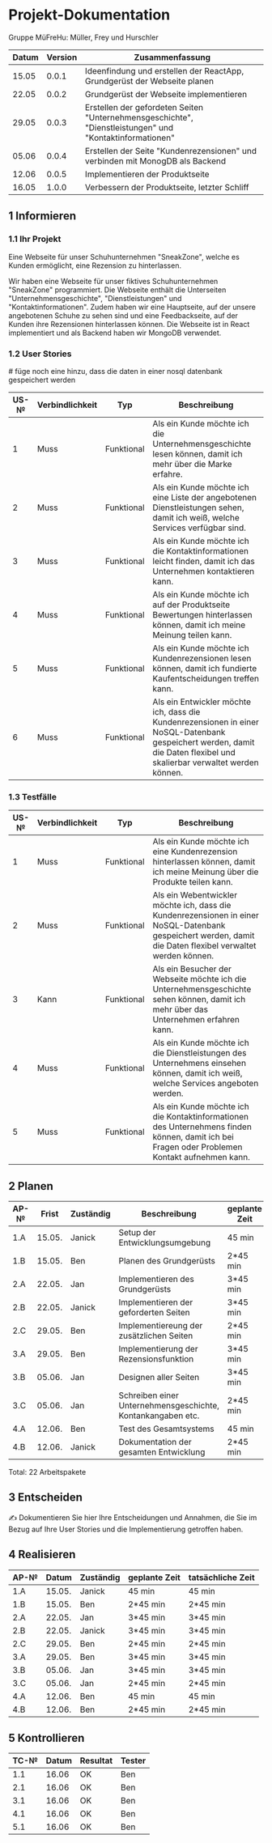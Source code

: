 # Projekt-Dokumentation


Gruppe MüFreHu: Müller, Frey und Hurschler

| Datum  | Version | Zusammenfassung                                                |
| ------ | ------- | -------------------------------------------------------------- |
| 15.05  | 0.0.1   | Ideenfindung und erstellen der ReactApp, Grundgerüst der Webseite planen |
| 22.05  | 0.0.2   | Grundgerüst der Webseite implementieren     |
| 29.05  | 0.0.3   | Erstellen der gefordeten Seiten "Unternehmensgeschichte", "Dienstleistungen" und "Kontaktinformationen"    |
| 05.06  | 0.0.4   | Erstellen der Seite "Kundenrezensionen" und verbinden mit MonogDB als Backend |
| 12.06  | 0.0.5   |Implementieren der Produktseite |
|16.05|1.0.0|Verbessern der Produktseite, letzter Schliff|

## 1 Informieren

### 1.1 Ihr Projekt

Eine Webseite für unser Schuhunternehmen "SneakZone", welche es Kunden ermöglicht, eine Rezension zu hinterlassen.

Wir haben eine Webseite für unser fiktives Schuhunternehmen "SneakZone" programmiert. Die Webseite enthält die Unterseiten "Unternehmensgeschichte", "Dienstleistungen" und "Kontaktinformationen". Zudem haben wir eine Hauptseite, auf der unsere angebotenen Schuhe zu sehen sind und eine Feedbackseite, auf der Kunden ihre Rezensionen hinterlassen können. Die Webseite ist in React implementiert und als Backend haben wir MongoDB verwendet.

### 1.2 User Stories

<response>
# füge noch eine hinzu, dass die daten in einer nosql datenbank gespeichert werden

| US-№ | Verbindlichkeit | Typ        | Beschreibung                                                      |
| ---- | --------------- | ---------- | ----------------------------------------------------------------- |
| 1    | Muss            | Funktional | Als ein Kunde möchte ich die Unternehmensgeschichte lesen können, damit ich mehr über die Marke erfahre. |
| 2    | Muss            | Funktional | Als ein Kunde möchte ich eine Liste der angebotenen Dienstleistungen sehen, damit ich weiß, welche Services verfügbar sind. |
| 3    | Muss            | Funktional | Als ein Kunde möchte ich die Kontaktinformationen leicht finden, damit ich das Unternehmen kontaktieren kann. |
| 4    | Muss            | Funktional | Als ein Kunde möchte ich auf der Produktseite Bewertungen hinterlassen können, damit ich meine Meinung teilen kann. |
| 5    | Muss            | Funktional | Als ein Kunde möchte ich Kundenrezensionen lesen können, damit ich fundierte Kaufentscheidungen treffen kann. |
| 6    | Muss            | Funktional | Als ein Entwickler möchte ich, dass die Kundenrezensionen in einer NoSQL-Datenbank gespeichert werden, damit die Daten flexibel und skalierbar verwaltet werden können. |


### 1.3 Testfälle


| US-№ | Verbindlichkeit | Typ          | Beschreibung                                                                                                                                 |
| ---- | --------------- | ------------ | -------------------------------------------------------------------------------------------------------------------------------------------- |
| 1    | Muss            | Funktional   | Als ein Kunde möchte ich eine Kundenrezension hinterlassen können, damit ich meine Meinung über die Produkte teilen kann.                     |
| 2    | Muss            | Funktional   | Als ein Webentwickler möchte ich, dass die Kundenrezensionen in einer NoSQL-Datenbank gespeichert werden, damit die Daten flexibel verwaltet werden können. |
| 3    | Kann            | Funktional   | Als ein Besucher der Webseite möchte ich die Unternehmensgeschichte sehen können, damit ich mehr über das Unternehmen erfahren kann.          |
| 4    | Muss            | Funktional   | Als ein Kunde möchte ich die Dienstleistungen des Unternehmens einsehen können, damit ich weiß, welche Services angeboten werden.            |
| 5    | Muss            | Funktional   | Als ein Kunde möchte ich die Kontaktinformationen des Unternehmens finden können, damit ich bei Fragen oder Problemen Kontakt aufnehmen kann. |



## 2 Planen



| AP-№ | Frist   | Zuständig | Beschreibung                              | geplante Zeit |
| ---- | ------- | --------- | ----------------------------------------- | ------------- |
| 1.A  | 15.05.  | Janick    | Setup der Entwicklungsumgebung            | 45 min        |
| 1.B  | 15.05.  | Ben       | Planen des Grundgerüsts | 2*45 min   |
| 2.A  | 22.05.  | Jan       | Implementieren des Grundgerüsts | 3*45 min  |
| 2.B  | 22.05.  | Janick    | Implementieren der geforderten Seiten  | 3*45 min      |
| 2.C  | 29.05.  | Ben       | Implementiereung der zusätzlichen Seiten | 2*45 min |
| 3.A  | 29.05.  | Ben       | Implementierung der Rezensionsfunktion | 3*45 min |
| 3.B  | 05.06.  | Jan       | Designen aller Seiten  | 3*45 min  |
| 3.C  | 05.06.  | Jan       | Schreiben einer Unternehmensgeschichte, Kontankangaben etc. | 2*45 min |
| 4.A  | 12.06.  | Ben       | Test des Gesamtsystems                    | 45 min        |
| 4.B  | 12.06.  | Janick    | Dokumentation der gesamten Entwicklung    | 2*45 min      |

Total: 22 Arbeitspakete



## 3 Entscheiden

✍️ Dokumentieren Sie hier Ihre Entscheidungen und Annahmen, die Sie im Bezug auf Ihre User Stories und die Implementierung getroffen haben.

## 4 Realisieren


| AP-№ | Datum  | Zuständig | geplante Zeit | tatsächliche Zeit |
| ---- | ------ | --------- | ------------- | ----------------- |
| 1.A  | 15.05. | Janick    | 45 min        |         45 min          |
| 1.B  | 15.05. | Ben       | 2*45 min      |        2*45 min            |
| 2.A  | 22.05. | Jan       | 3*45 min      |       3*45 min            |
| 2.B  | 22.05. | Janick    | 3*45 min      |       3*45 min            |
| 2.C  | 29.05. | Ben       | 2*45 min      |        2*45 min            |
| 3.A  | 29.05. | Ben       | 3*45 min      |       3*45 min            |
| 3.B  | 05.06. | Jan       | 3*45 min      |       3*45 min            |
| 3.C  | 05.06. | Jan       | 2*45 min      |        2*45 min            |
| 4.A  | 12.06. | Ben       | 45 min        |       45 min            |
| 4.B  | 12.06. | Ben    | 2*45 min      |          2*45 min          |

## 5 Kontrollieren

| TC-№ | Datum | Resultat | Tester |
| ---- | ----- | -------- | ------ |
| 1.1  |  16.06     |  OK        |  Ben   |
| 2.1  |   16.06    |    OK       |  Ben     |
| 3.1  |   16.06    |    OK       |    Ben    |
| 4.1  |   16.06    |   OK        |    Ben    |
| 5.1  |   16.06    |    OK       |   Ben    |



